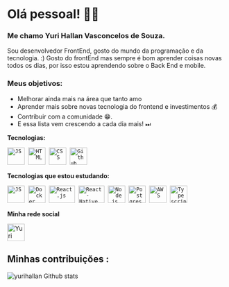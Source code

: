 # Olá pessoal! 👋😀 

### Me chamo Yuri Hallan Vasconcelos de Souza.

Sou desenvolvedor FrontEnd, gosto do mundo da programação e da tecnologia. :) Gosto do frontEnd mas sempre é bom aprender coisas novas todos os dias, por isso estou aprendendo sobre o Back End e mobile.

### Meus objetivos: 
* Melhorar ainda mais na área que tanto amo
* Aprender mais sobre novas tecnologia do frontend e investimentos 💰 
* Contribuir com a comunidade 😁.  
* E essa lista vem crescendo a cada dia mais! ⏭

 **Tecnologias:**
 <p align="left">
   <code><img src="https://user-images.githubusercontent.com/51785898/91357834-3eb8df00-e7c8-11ea-9936-0ce666ac2a11.png" alt="JS" width="40" height="40"/></code>&nbsp;
  <code><img src="https://upload.wikimedia.org/wikipedia/commons/thumb/6/61/HTML5_logo_and_wordmark.svg/1200px-HTML5_logo_and_wordmark.svg.png" alt="HTML" width="40" height="40"/></code>&nbsp;
  <code><img src="https://logodownload.org/wp-content/uploads/2017/04/css-3-logo-1.png" alt="CSS" width="40" height="40"/></code>&nbsp;
  <code><img src="https://user-images.githubusercontent.com/51785898/91358353-0cf44800-e7c9-11ea-9a54-0a988aa2837c.png" alt="Github" width="40" height="40"/></code>&nbsp;
 </p>
 
 **Tecnologias que estou estudando:**
<p align="left">
  <code><img src="https://user-images.githubusercontent.com/51785898/91357834-3eb8df00-e7c8-11ea-9936-0ce666ac2a11.png" alt="JS" width="40" height="40"/></code>&nbsp;
  <code><img src="https://user-images.githubusercontent.com/51785898/91357841-3fea0c00-e7c8-11ea-91de-947891a2dec6.png" alt="Docker" width="40" height="40" /></code>&nbsp;
  <code><img src="https://user-images.githubusercontent.com/51785898/91357843-411b3900-e7c8-11ea-8161-3e8191a6cde2.png" alt="React.js" width="60" height="40" /></code>&nbsp;
  <code><img src="https://toppng.com/uploads/preview/react-native-svg-transformer-allows-you-import-svg-aperture-science-innovators-logo-11562851994zqcpwozsvy.png" alt="React-Native" width="60" height="40" /></code>&nbsp;
  <code><img src="https://user-images.githubusercontent.com/51785898/91357850-44162980-e7c8-11ea-966c-a7ebaba08ba3.png" alt="Node.js" width="40" height="40"/></code>&nbsp;
  <code><img src="https://user-images.githubusercontent.com/51785898/91358318-ff3ec280-e7c8-11ea-9d80-c8e249594078.png" alt="Postgres" width="40" height="40"/></code>&nbsp;
  <code><img src="https://user-images.githubusercontent.com/51785898/91358419-31502480-e7c9-11ea-9bb8-5124117e9a75.png" alt="AWS" width="40" height="40"/></code>&nbsp;
  <code><img src="https://user-images.githubusercontent.com/51785898/91358426-3319e800-e7c9-11ea-9df0-b5a207cecfce.png" alt="Typescript" width="40" height="40"/></code>&nbsp;
 
</p>

**Minha rede social**
<p align="left">
 <a href="https://www.linkedin.com/in/yurihallan/" target="blank"><img align="center" src="https://cdn.jsdelivr.net/npm/simple-icons@3.0.1/icons/linkedin.svg" alt="Yuri Hallan" height="40" width="40" /></a> &nbsp;&nbsp;
</p>


## Minhas contribuições :

![yurihallan Github stats](https://github-readme-stats.vercel.app/api?username=yurihallan&show_icons=true&theme=dracula)
